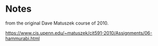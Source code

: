 # Notes

from the original Dave Matuszek course of 2010.

https://www.cis.upenn.edu/~matuszek/cit591-2010/Assignments/06-hammurabi.html

